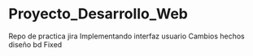# Proyecto_Desarrollo_Web
Repo de practica jira
Implementando interfaz usuario
Cambios hechos diseño bd
Fixed
